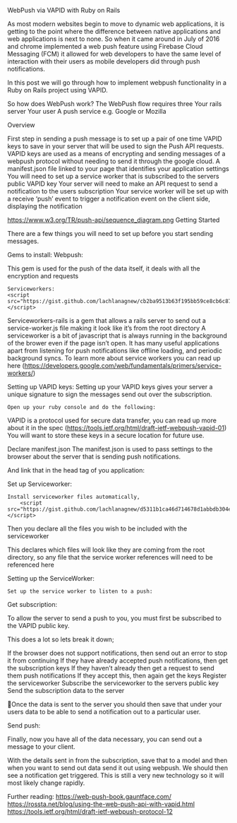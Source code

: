 WebPush via VAPID with Ruby on Rails

As most modern websites begin to move to dynamic web applications, it is getting to the point where the difference between native applications and web applications is next to none. 
So when it came around in July of  2016 and chrome implemented a web push feature using Firebase Cloud Messaging (FCM) it allowed for web developers to have the same level of interaction with their users as mobile developers did through push notifications.

In this post we will go through how to implement webpush functionality in a Ruby on Rails project using VAPID.

So how does WebPush work?
The WebPush flow requires three 
Your rails server
Your user
A push service e.g. Google or Mozilla

Overview

First step in sending a push message is to set up a pair of one time VAPID keys to save in your server that will be used to sign the Push API requests. VAPID keys are used as a means of encrypting and sending messages of a webpush protocol without needing to send it through the google cloud.
A manifest.json file linked to your page that identifies your application settings
You will need to set up a service worker that is subscribed to the servers public VAPID key
Your server will need to make an API request to send a notification to the users subscription
Your service worker will be set up with a receive ‘push’ event to trigger a notification event on the client side, displaying the notification


https://www.w3.org/TR/push-api/sequence_diagram.png 
Getting Started

There are a few things you will need to set up before you start sending messages.

Gems to install:
	Webpush:
		<script src="https://gist.github.com/lachlanagnew/f5f6c01ee5955c941f46ab3065256a01.js"></script>

This gem is used for the push of the data itself, it deals with all the encryption and requests
	
	Serviceworkers:
	<script src="https://gist.github.com/lachlanagnew/cb2ba9513b63f195bb59ce8cb6c8700c.js"></script>

Serviceworkers-rails is a gem that allows a rails server to send out a service-worker.js file making it look like it’s from the root directory
A serviceworker is a bit of javascript that is always running in the background of the brower even if the page isn’t open. It has many useful applications apart from listening for push notifications like offline loading, and periodic background syncs.
To learn more about service workers you can read up here (https://developers.google.com/web/fundamentals/primers/service-workers/)



Setting up VAPID keys:
Setting up your VAPID keys gives your server a unique signature to sign the messages send out over the subscription.

	Open up your ruby console and do the following:

<script src="https://gist.github.com/lachlanagnew/8008a0cc5ccc3011719019f958b95e83.js"></script>

VAPID is a protocol used for secure data transfer, you can read up more about it in the spec (https://tools.ietf.org/html/draft-ietf-webpush-vapid-01)
You will want to store these keys in a secure location for future use.

Declare manifest.json
The manifest.json is used to pass settings to the browser about the server that is sending push notifications. 
<script src="https://gist.github.com/lachlanagnew/a5c2169c41e921414deb9f3160d1171d.js"></script>

And link that in the head tag of you application:
<script src="https://gist.github.com/lachlanagnew/dddc600e2b0eb73ffbc70327714c97f7.js"></script>	


Set up Serviceworker:

	Install serviceworker files automatically,
		<script src="https://gist.github.com/lachlanagnew/d5311b1ca46d714678d1abbdb304e992.js"></script>
	
Then you declare all the files you wish to be included with the serviceworker

<script src="https://gist.github.com/lachlanagnew/ba462f4f9122033d085e24cf15aa081d.js"></script>

This declares which files will look like they are coming from the root directory, so any file that the service worker references will need to be referenced here

Setting up the ServiceWorker:
	
	Set up the service worker to listen to a push:


<script src="https://gist.github.com/lachlanagnew/9386c0151d3ce486cdf008d97f6451a9.js"></script>

Get subscription:

To allow the server to send a push to you, you must first be subscribed to the VAPID public key.

<script src="https://gist.github.com/lachlanagnew/30759d6d1936c80875ab9a8a334816fa.js"></script>

This does a lot so lets break it down;

If the browser does not support notifications, then send out an error to stop it from continuing
If they have already accepted push notifications, then get the subscription keys 
If they haven’t already then get a request to send them push notifications
If they accept this, then again get the keys
Register the serviceworker
Subscribe the serviceworker to the servers public key
Send the subscription data to the server

Once the data is sent to the server you should then save that under your users data to be able to send a notification out to a particular user.

Send push:

Finally, now you have all of the data necessary, you can send out a message to your client.

<script src="https://gist.github.com/lachlanagnew/4baa96de9df0233e7b298aedb166d0ab.js"></script>

With the details sent in from the subscription, save that to a model and then when you want to send out data send it out using webpush.
We should then see a notification get triggered. This is still a very new technology so it will most likely change rapidly.

Further reading:
https://web-push-book.gauntface.com/
https://rossta.net/blog/using-the-web-push-api-with-vapid.html
https://tools.ietf.org/html/draft-ietf-webpush-protocol-12






 
